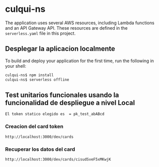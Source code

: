 # culqui-ns

The application uses several AWS resources, including Lambda functions and an API Gateway API. These resources are defined in the `serverless.yaml` file in this project.

## Desplegar la aplicacion localmente

To build and deploy your application for the first time, run the following in your shell:

```bash
culqui-ns$ npm install
culqui-ns$ serverless offline
```

## Test unitarios funcionales usando la funcionalidad de despliegue a nivel Local

    El token statico elegido es  = pk_test_abABcd

### Creacion del card token

    http://localhost:3000/dev/cards

### Recuperar los datos del card

    http://localhost:3000/dev/cards/cisudSveF5xMKwjK
